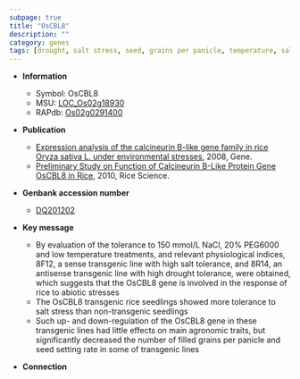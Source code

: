 ```yaml
---
subpage: true
title: "OsCBL8"
description: ""
category: genes
tags: [drought, salt stress, seed, grains per panicle, temperature, salt, abiotic stress, drought tolerance, grain, salt tolerance, seedling, panicle]
---
```


* **Information**  
    + Symbol: OsCBL8  
    + MSU: [LOC_Os02g18930](http://rice.plantbiology.msu.edu/cgi-bin/ORF_infopage.cgi?orf=LOC_Os02g18930)  
    + RAPdb: [Os02g0291400](http://rapdb.dna.affrc.go.jp/viewer/gbrowse_details/irgsp1?name=Os02g0291400)  

* **Publication**  
    + [Expression analysis of the calcineurin B-like gene family in rice Oryza sativa L. under environmental stresses](http://www.ncbi.nlm.nih.gov/pubmed?term=Expression+analysis+of+the+calcineurin+B-like+gene+family+in+rice+Oryza+sativa+L.+under+environmental+stresses%5BTitle%5D), 2008, Gene.
    + [Preliminary Study on Function of Calcineurin B-Like Protein Gene OsCBL8 in Rice](http://www.ncbi.nlm.nih.gov/pubmed?term=Preliminary+Study+on+Function+of+Calcineurin+B-Like+Protein+Gene+OsCBL8+in+Rice%5BTitle%5D), 2010, Rice Science.

* **Genbank accession number**  
    + [DQ201202](http://www.ncbi.nlm.nih.gov/nuccore/DQ201202)

* **Key message**  
    + By evaluation of the tolerance to 150 mmol/L NaCl, 20% PEG6000 and low temperature treatments, and relevant physiological indices, 8F12, a sense transgenic line with high salt tolerance, and 8R14, an antisense transgenic line with high drought tolerance, were obtained, which suggests that the OsCBL8 gene is involved in the response of rice to abiotic stresses
    + The OsCBL8 transgenic rice seedlings showed more tolerance to salt stress than non-transgenic seedlings
    + Such up- and down-regulation of the OsCBL8 gene in these transgenic lines had little effects on main agronomic traits, but significantly decreased the number of filled grains per panicle and seed setting rate in some of transgenic lines

* **Connection**  



